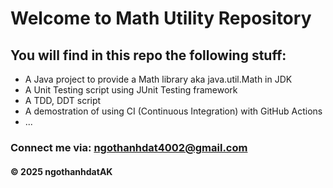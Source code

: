 # Welcome to Math Utility Repository

## You will find in this repo the following stuff:

* A Java project to provide a Math library aka java.util.Math in JDK
* A Unit Testing script using JUnit Testing framework
* A TDD, DDT script
* A demostration of using CI (Continuous Integration) with GitHub Actions
* ...

### Connect me via: ngothanhdat4002@gmail.com

#### &#169; 2025 ngothanhdatAK

